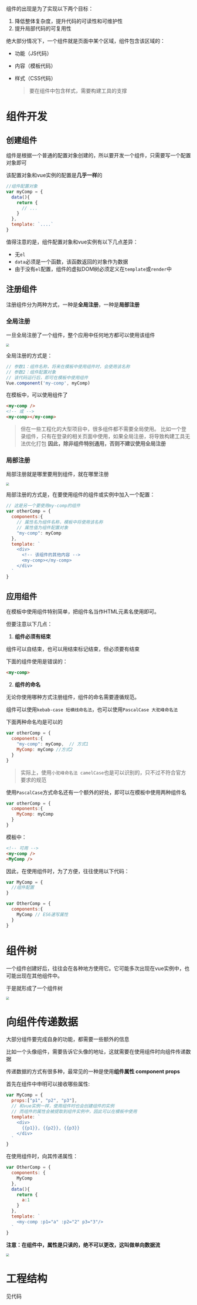 组件的出现是为了实现以下两个目标：

1. 降低整体复杂度，提升代码的可读性和可维护性
2. 提升局部代码的可复用性

绝大部分情况下，一个组件就是页面中某个区域，组件包含该区域的：

- 功能（JS代码）

- 内容（模板代码）

- 样式（CSS代码）

  > 要在组件中包含样式，需要构建工具的支撑

# 组件开发

## 创建组件

组件是根据一个普通的配置对象创建的，所以要开发一个组件，只需要写一个配置对象即可

该配置对象和vue实例的配置是**几乎一样**的

```js
//组件配置对象
var myComp = {
  data(){
    return {
      // ...
    }
  },
  template: `....`
}
```

值得注意的是，组件配置对象和vue实例有以下几点差异：

- 无`el`
- `data`必须是一个函数，该函数返回的对象作为数据
- 由于没有`el`配置，组件的虚拟DOM树必须定义在`template`或`render`中



## 注册组件

注册组件分为两种方式，一种是**全局注册**，一种是**局部注册**

### 全局注册

一旦全局注册了一个组件，整个应用中任何地方都可以使用该组件

<img src="http://mdrs.yuanjin.tech/img/2020-02-18-10-24-44.png" style="zoom:50%;" />

全局注册的方式是：

```js
// 参数1：组件名称，将来在模板中使用组件时，会使用该名称
// 参数2：组件配置对象
// 该代码运行后，即可在模板中使用组件
Vue.component('my-comp', myComp)
```

在模板中，可以使用组件了

```html
<my-comp />
<!-- 或 -->
<my-comp></my-comp>
```


> 但在一些工程化的大型项目中，很多组件都不需要全局使用。
> 比如一个登录组件，只有在登录的相关页面中使用，如果全局注册，将导致构建工具无法优化打包
> **因此，除非组件特别通用，否则不建议使用全局注册**



### 局部注册

局部注册就是哪里要用到组件，就在哪里注册

<img src="http://mdrs.yuanjin.tech/img/2020-02-18-10-28-45.png" style="zoom:50%;" />

局部注册的方式是，在要使用组件的组件或实例中加入一个配置：

```js
// 这是另一个要使用my-comp的组件
var otherComp = {
  components:{
    // 属性名为组件名称，模板中将使用该名称
    // 属性值为组件配置对象
    "my-comp": myComp
  },
  template: `
    <div>
      <!-- 该组件的其他内容 -->
      <my-comp></my-comp>
    </div>
  `
}
```

## 应用组件

在模板中使用组件特别简单，把组件名当作HTML元素名使用即可。

但要注意以下几点：

1. **组件必须有结束**

组件可以自结束，也可以用结束标记结束，但必须要有结束

下面的组件使用是错误的：

```html
<my-comp>
```

2. **组件的命名**

无论你使用哪种方式注册组件，组件的命名需要遵循规范。

组件可以使用`kebab-case 短横线命名法`，也可以使用`PascalCase 大驼峰命名法`

下面两种命名均是可以的

```js
var otherComp = {
  components:{
    "my-comp": myComp,  // 方式1
    MyComp: myComp //方式2
  }
}
```

> 实际上，使用`小驼峰命名法 camelCase`也是可以识别的，只不过不符合官方要求的规范

使用`PascalCase`方式命名还有一个额外的好处，即可以在模板中使用两种组件名

```js
var otherComp = {
  components:{
    MyComp: myComp
  }
}
```

模板中：

```html
<!-- 可用 -->
<my-comp />
<MyComp />
```

因此，在使用组件时，为了方便，往往使用以下代码：

```js
var MyComp = {
  //组件配置
}

var OtherComp = {
  components:{
    MyComp // ES6速写属性
  }
}
```



# 组件树

一个组件创建好后，往往会在各种地方使用它。它可能多次出现在vue实例中，也可能出现在其他组件中。

于是就形成了一个组件树

<img src="http://mdrs.yuanjin.tech/img/2020-02-18-11-00-58.png" style="zoom:50%;" />

# 向组件传递数据

大部分组件要完成自身的功能，都需要一些额外的信息

比如一个头像组件，需要告诉它头像的地址，这就需要在使用组件时向组件传递数据

传递数据的方式有很多种，最常见的一种是使用**组件属性 component props**

首先在组件中申明可以接收哪些属性:

```js
var MyComp = {
  props:["p1", "p2", "p3"],
  // 和vue实例一样，使用组件时也会创建组件的实例
  // 而组件的属性会被提取到组件实例中，因此可以在模板中使用
  template: `
    <div>
      {{p1}}, {{p2}}, {{p3}}
    </div>
  `
}
```

在使用组件时，向其传递属性：

```js
var OtherComp = {
  components: {
    MyComp
  },
  data(){
    return {
      a:1
    }
  },
  template: `
    <my-comp :p1="a" :p2="2" p3="3"/>
  `
}
```

**注意：在组件中，属性是只读的，绝不可以更改，这叫做单向数据流**

<img src="http://mdrs.yuanjin.tech/img/2020-02-18-11-13-19.png" style="zoom:50%;" />

# 工程结构

见代码